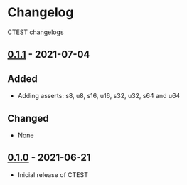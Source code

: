 # Changelog
CTEST changelogs

## [0.1.1] - 2021-07-04
## Added
- Adding asserts: s8, u8, s16, u16, s32, u32, s64 and u64
## Changed
- None

## [0.1.0] - 2021-06-21
- Inicial release of CTEST


[0.1.0]: https://github.com/devfabiosilva/ctest/tree/v0.1.0
[0.1.1]: https://github.com/devfabiosilva/ctest/tree/v0.1.1

